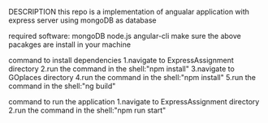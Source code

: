 DESCRIPTION
this repo is a implementation of angualar application with express server using mongoDB as database

required software:
mongoDB
node.js
angular-cli
make sure the above pacakges are install in your machine


command to install dependencies
1.navigate to ExpressAssignment directory 
2.run the command in the shell:"npm install"
3.navigate to GOplaces directory
4.run the command in the shell:"npm install"
5.run the command in the shell:"ng build"

command to run the application
1.navigate to ExpressAssignment directory
2.run the command in the shell:"npm run start"
